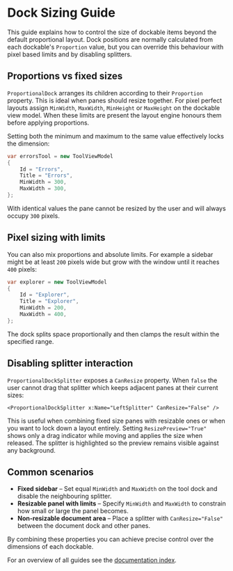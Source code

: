 # Dock Sizing Guide

This guide explains how to control the size of dockable items beyond the default proportional layout. Dock positions are normally calculated from each dockable's `Proportion` value, but you can override this behaviour with pixel based limits and by disabling splitters.

## Proportions vs fixed sizes

`ProportionalDock` arranges its children according to their `Proportion` property. This is ideal when panes should resize together. For pixel perfect layouts assign `MinWidth`, `MaxWidth`, `MinHeight` or `MaxHeight` on the dockable view model. When these limits are present the layout engine honours them before applying proportions.

Setting both the minimum and maximum to the same value effectively locks the dimension:

```csharp
var errorsTool = new ToolViewModel
{
    Id = "Errors",
    Title = "Errors",
    MinWidth = 300,
    MaxWidth = 300,
};
```

With identical values the pane cannot be resized by the user and will always occupy `300` pixels.

## Pixel sizing with limits

You can also mix proportions and absolute limits. For example a sidebar might be at least `200` pixels wide but grow with the window until it reaches `400` pixels:

```csharp
var explorer = new ToolViewModel
{
    Id = "Explorer",
    Title = "Explorer",
    MinWidth = 200,
    MaxWidth = 400,
};
```

The dock splits space proportionally and then clamps the result within the specified range.

## Disabling splitter interaction

`ProportionalDockSplitter` exposes a `CanResize` property. When `false` the user cannot drag that splitter which keeps adjacent panes at their current sizes:

```xaml
<ProportionalDockSplitter x:Name="LeftSplitter" CanResize="False" />
```

This is useful when combining fixed size panes with resizable ones or when you want to lock down a layout entirely.
Setting `ResizePreview="True"` shows only a drag indicator while moving and applies the size when released. The splitter is highlighted so the preview remains visible against any background.

## Common scenarios

- **Fixed sidebar** – Set equal `MinWidth` and `MaxWidth` on the tool dock and disable the neighbouring splitter.
- **Resizable panel with limits** – Specify `MinWidth` and `MaxWidth` to constrain how small or large the panel becomes.
- **Non-resizable document area** – Place a splitter with `CanResize="False"` between the document dock and other panes.

By combining these properties you can achieve precise control over the dimensions of each dockable.

For an overview of all guides see the [documentation index](README.md).
